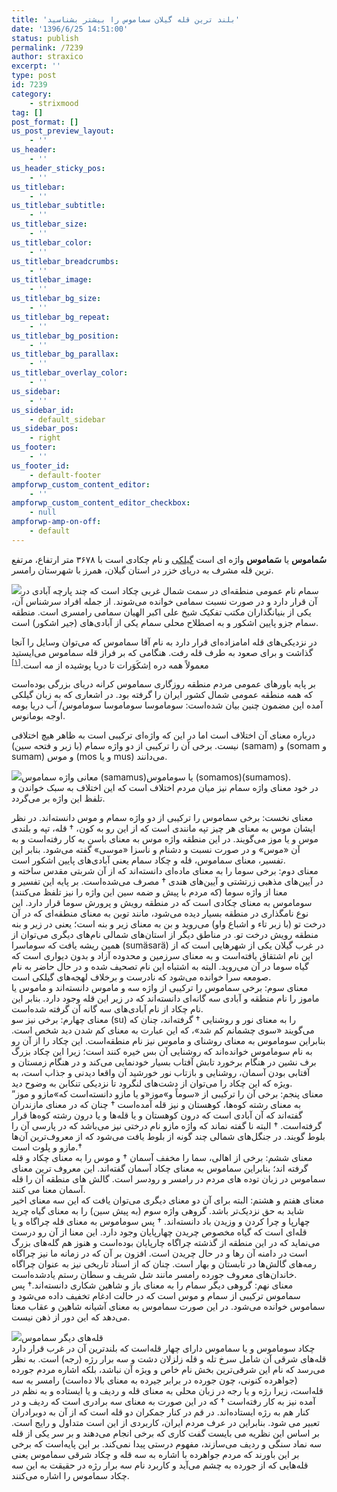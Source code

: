 ```yaml
---
title: 'بلند ترین قله گیلان سماموس را بیشتر بشناسید'
date: '1396/6/25 14:51:00'
status: publish
permalink: /7239
author: straxico
excerpt: ''
type: post
id: 7239
category:
    - strixmood
tag: []
post_format: []
us_post_preview_layout:
    - ''
us_header:
    - ''
us_header_sticky_pos:
    - ''
us_titlebar:
    - ''
us_titlebar_subtitle:
    - ''
us_titlebar_size:
    - ''
us_titlebar_color:
    - ''
us_titlebar_breadcrumbs:
    - ''
us_titlebar_image:
    - ''
us_titlebar_bg_size:
    - ''
us_titlebar_bg_repeat:
    - ''
us_titlebar_bg_position:
    - ''
us_titlebar_bg_parallax:
    - ''
us_titlebar_overlay_color:
    - ''
us_sidebar:
    - ''
us_sidebar_id:
    - default_sidebar
us_sidebar_pos:
    - right
us_footer:
    - ''
us_footer_id:
    - default-footer
ampforwp_custom_content_editor:
    - ''
ampforwp_custom_content_editor_checkbox:
    - null
ampforwp-amp-on-off:
    - default
---
```

**سُماموس** یا **سَماموس** واژه ای است [گیلکی](http://fa.wikipedia.org/wiki/%DA%AF%DB%8C%D9%84%DA%A9%DB%8C) و نام چکادی است با ۳۶۷۸ متر ارتفاع، مرتفع ترین قله مشرف به دریای خزر در استان گیلان، همرز با شهرستان رامسر.

![](../../uploads/2020/06/IMG_20200628_030734_625-1024x767.jpg)سمام نام عمومی منطقه‌ای در سمت شمال غربی چکاد است که چند پارچه آبادی در آن قرار دارد و در صورت نسبت سمامی خوانده می‌شوند. از جمله افراد سرشناس آن، یکی از بنیانگذاران مکتب تفکیک <sup> </sup>شیخ علی اکبر الهیان سمامی رامسری است. منطقه سمام جزو پایین اشکور و به اصطلاح محلی سمام یکی از آبادی‌های (جیر اشکور) است.

در نزدیکی‌های قله امامزاده‌ای قرار دارد به نام آقا سماموس که می‌توان وسایل را آنجا گذاشت و برای صعود به طرف قله رفت. هنگامی که بر فراز قله سماموس می‌ایستید معمولاً همه دره اِشکَوَرات تا دریا پوشیده از مه است.<sup>[\[۱\]](http://fa.wikipedia.org/#cite_note-0)</sup>

بر پایه باورهای عمومی مردم منطقه روزگاری سماموس کرانه دریای بزرگی بوده‌است که همه منطقه عمومی شمال کشور ایران را گرفته بود. در اشعاری که به زبان گیلکی آمده این مضمون چنین بیان شده‌است: سوماموسا سوماموسا سوماموس/ آب دریا بومه اوجه بومانوس.

درباره معنای آن اختلاف است اما در این که واژه‌ای ترکیبی است به ظاهر هیچ اختلافی نیست. برخی آن را ترکیبی از دو واژه سمام (با زبر و فتحه سین) (samam) و (somam و sumam) و موس (mos و یا mus) می‌دانند.

![](../../uploads/2020/06/IMG_4068-1024x683.jpg)معانی واژه سماموس (samamus)یا سوماموس (somamos)(sumamos).  
در خود معنای واژه سمام نیز میان مردم اختلاف است که این اختلاف به سبک خواندن و تلفظ این واژه بر می‌گردد.

معنای نخست: برخی سماموس را ترکیبی از دو واژه سمام و موس دانسته‌اند. در نظر ایشان موس به معنای هر چیز تپه مانندی است که از این رو به کون، † قله، تپه و بلندی موس و یا موز می‌گویند. در این منطقه واژه موس به معنای باسن به کار رفته‌است و به آن «موس» و در صورت نسبت و دشنام و ناسزا «موسی» گفته می‌شود. بنابر این تفسیر، معنای سماموس، قله و چکاد سمام یعنی آبادی‌های پایین اشکور است.  
 معنای دوم: برخی سوما را به معنای ماده‌ای دانسته‌اند که از آن شربتی مقدس ساخته و در آیین‌های مذهبی زرتشتی و آیین‌های هندی † مصرف می‌شده‌است. بر پایه این تفسیر و معنا از واژه سوما (که مردم با پیش و ضمه سین این واژه را نیز تلفظ می‌کنند) سوماموس به معنای چکادی است که در منطقه رویش و پرورش سوما قرار دارد. این نوع نامگذاری در منطقه بسیار دیده می‌شود، مانند توبن به معنای منطقه‌ای که در آن درخت تو (با زبر تاء و اشباع واو) می‌روید و بن به معنای زیر و بنه است؛ یعنی در زیر و بنه منطقه رویش درخت تو. در مناطق دیگر از استان‌های شمالی نام‌های دیگری می‌توان از همین ریشه یافت که سوماسرا (sumäsarä) در غرب گیلان یکی از شهرهایی است که از این نام اشتقاق یافته‌است و به معنای سرزمین و محدوده آزاد و بدون دیواری است که گیاه سوما در آن می‌روید. البته به اشتباه این نام تصحیف شده و در حال حاضر به نام صومعه سرا خوانده می‌شود که نادرست و برخلاف لهجه‌های گیلکی است.  
 معنای سوم: برخی سماموس را ترکیبی از واژه سه و ماموس دانسته‌اند و ماموس یا ماموز را نام منطقه و آبادی سه گانه‌ای دانسته‌اند که در زیر این قله وجود دارد. بنابر این نام چکاد از نام آبادی‌های سه گانه آن گرفته شده‌است.  
 معنای چهارم: برخی نیز سو (su) را به معنای نور و روشنایی † گرفته‌اند، چنان که می‌گویند «سوی چشمانم کم شد»، که این عبارت به معنای کم شدن دید شخص است. بنابراین سوماموس به معنای روشنای و ماموس نیز نام منطقه‌است. این چکاد را از آن رو به نام سوماموس خوانده‌اند که روشنایی آن بس خیره کنند است؛ زیرا این چکاد بزرگ برف نشین در هنگام برخورد تابش آفتاب بسیار خودنمایی می‌کند و در هنگام زمستان و آفتابی بودن آسمان، روشنایی و بازتاب نور خورشید آن واقعا دیدنی و جذاب است، به ویژه که این چکاد را می‌توان از دشت‌های لنگرود تا نزدیکی تنکابن به وضوح دید.  
 معنای پنجم: برخی آن را ترکیبی از «سوماً و»موز«و یا مازو دانسته‌است که»مازو و موز” به معنای رشته کوه‌ها، کوهستان و نیز قله آمده‌است † چنان که در معنای مازندران گفته‌اند که آن آبادی است که درون کوهستان و یا قله‌ها و یا درون رشته کوه‌ها قرار گرفته‌است. † البته نا گفته نماند که واژه مازو نام درختی نیز می‌باشد که در پارسی آن را بلوط گویند. در جنگل‌های شمالی چند گونه از بلوط یافت می‌شود که از معروف‌ترین آن‌ها مازو و پلوت است.†  
 معنای ششم: برخی از اهالی، سما را مخفف آسمان † و موس را به معنای چکاد و قله گرفته اند؛ بنابراین سماموس به معنای چکاد آسمان گفته‌اند. این معروف ترین معنای سماموس در زبان توده های مردم در رامسر و رودسر است. گالش های منطقه آن را قله آسمان معنا می کنند.  
 معنای هفتم و هشتم: البته برای آن دو معنای دیگری می‌توان یافت که این سه معنای اخیر شاید به حق نزدیک‌تر باشد. گروهی واژه سوم (به پیش سین) را به معنای گیاه چرید چهارپا و چرا کردن و وزیدن باد دانسته‌اند. † پس سوماموس به معنای قله چراگاه و یا قله‌ای است که گیاه مخصوص چریدن چهارپایان وجود دارد. این معنا از آن رو درست می‌نماید که در این منطقه از گذشته چراگاه چارپایان بوده‌است و هنوز هم گله‌های بزرگ است در دامنه آن رها و در حال چریدن است. افزون بر آن که در زمانه ما نیز چراگاه رمه‌های گالش‌ها در تابستان و بهار است. چنان که از اسناد تاریخی نیز به عنوان چراگاه خاندان‌های معروف جورده رامسر مانند شل شریف و سطان رستم یادشده‌است.  
 معنای نهم: گروهی دیگر سمام را به معنای باز و شاهین شکاری دانسته‌اند.† پس سماموس ترکیبی از سمام و موس است که در حالت ادغام تخفیف داده می‌شود و سماموس خوانده می‌شود. در این صورت سماموس به معنای آشیانه شاهین و عقاب معنا می‌دهد که این دور از ذهن نیست.

![](../../uploads/2020/06/IMG_3856-1024x683.jpg)قله‌های دیگر سماموس  
چکاد سوماموس و یا سماموس دارای چهار قله‌است که بلندترین آن در غرب قرار دارد قله‌های شرقی آن شامل سرخ تله و قله زلزلان دشت و سه برار رژه (رجه) است. به نظر می‌رسد که نام این شرقی‌ترین بخش نام خاص و ویژه آن نباشد، بلکه اشاره مردم جورده (جواهرده کنونی، چون جورده در برابر جیرده به معنای بالا ده‌است) رامسر به سه قله‌است، زیرا رژه و یا رجه در زبان محلی به معنای قله و ردیف و یا ایستاده و به نظم در آمده نیز به کار رفته‌است † که در این صورت به معنای سه برادری است که ردیف و در کنار هم به رژه ایستاده‌اند. در قم در کنار جمکران دو قله است که از آن به دوبرادران تعبیر می شود. بنابراین در عرف مردم ایران، کاربردی از این است متداول و رایج است. بر اساس این نظریه می بایست گفت کاری که برخی انجام می‌دهند و بر سر یکی از قله سه نماد سنگی و ردیف می‌سازند، مفهوم درستی پیدا نمی‌کند. بر این پایه‌است که برخی بر این باورند که مردم جواهرده با اشاره به سه قله و چکاد شرقی سماموس یعنی قله‌هایی که از جورده به چشم می‌آید و کاربرد نام سه برار رژه در حقیقت به این سه چکاد سماموس را اشاره می‌کنند.